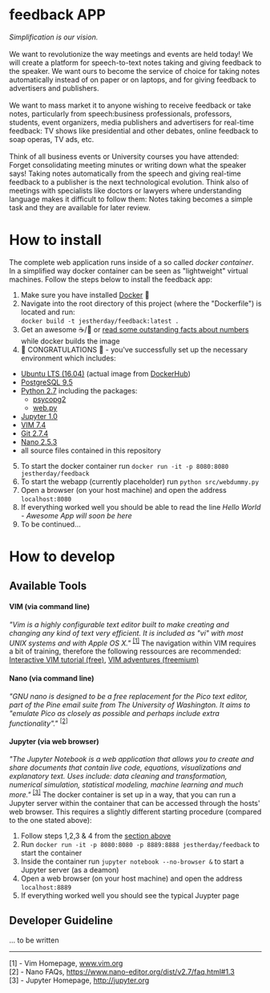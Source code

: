 # feedback APP
*Simplification is our vision.*<br><br>
We want to revolutionize the way meetings and events are held today! We will create a platform for speech-to-text notes taking and giving feedback to the speaker. We want ours to become the service of choice for taking notes automatically instead of on paper or on laptops, and for giving feedback to advertisers and publishers. <br><br>
We want to mass market it to anyone wishing to receive feedback or take notes, particularly from speech:business professionals, professors, students, event organizers, media publishers and advertisers for real-time feedback: TV shows like presidential and other debates, online feedback to soap operas, TV ads, etc. <br><br>
Think of all business events or University courses you have attended: Forget consolidating meeting minutes or writing down what the speaker says! Taking notes automatically from the speech and giving real-time feedback to a publisher is the next technological evolution. Think also of meetings with specialists like doctors or lawyers where understanding language makes it difficult to follow them: Notes taking becomes a simple task and they are available for later review.

# How to install
The complete web application runs inside of a so called *docker container*. In a simplified way docker container can 
be seen as "lightweight" virtual machines. Follow the steps below to install the feedback app:

1. Make sure you have installed [Docker](http://www.docker.com) :whale: 
2. Navigate into the root directory of this project (where the "Dockerfile") is located and run: <br>
`docker build -t jestherday/feedback:latest .`
3. Get an awesome :coffee:/:beer: or [read some outstanding facts about numbers](http://numbersapi.com/#42) while docker builds the image
4. :tada: CONGRATULATIONS :tada: - you've successfully set up the necessary environment which includes:
  * [Ubuntu LTS (16.04)](https://www.ubuntu.com/) (actual image from [DockerHub](https://hub.docker.com/_/ubuntu/))
  * [PostgreSQL 9.5](https://www.postgresql.org/)
  * [Python 2.7](https://www.python.org/) including the packages:
    * [psycopg2](http://initd.org/psycopg/)
    * [web.py](http://webpy.org/)
  * [Jupyter 1.0](http://jupyter.org/)
  * [VIM 7.4](http://www.vim.org/)
  * [Git 2.7.4](https://git-scm.com/)
  * [Nano 2.5.3](https://www.nano-editor.org/)
  * all source files contained in this repository
5. To start the docker container run `docker run -it -p 8080:8080 jestherday/feedback`
6. To start the webapp (currently placeholder) run `python src/webdummy.py`
7. Open a browser (on your host machine) and open the address `localhost:8080`
8. If everything worked well you should be able to read the line *Hello World - Awesome App will soon be here*
9. To be continued...

# How to develop

## Available Tools

#### VIM (via command line)
*"Vim is a highly configurable text editor built to make creating and changing any kind of text very efficient. It is included as "vi" with most UNIX systems and with Apple OS X."* <sup>[[1]](www.vim.org)</sup> The navigation within VIM requires a bit of training, therefore the following ressources are recommended:
[Interactive VIM tutorial (free)](http://www.openvim.com/), 
[VIM adventures (freemium)](http://vim-adventures.com/)

#### Nano (via command line)
*"GNU nano is designed to be a free replacement for the Pico text editor, part of the Pine email suite from The University of Washington. It aims to "emulate Pico as closely as possible and perhaps include extra functionality"."* <sup>[[2]](https://www.nano-editor.org/dist/v2.7/faq.html#1.3)</sup>

#### Jupyter (via web browser)
*"The Jupyter Notebook is a web application that allows you to create and share documents that contain live code, equations, visualizations and explanatory text. Uses include: data cleaning and transformation, numerical simulation, statistical modeling, machine learning and much more."* <sup>[[3]](http://jupyter.org/#about-notebook)</sup> The docker container is set up in a way, that you can run a Jupyter server within the container that can be accessed through the hosts' web browser. This
requires a slightly different starting procedure (compared to the one stated above):

1. Follow steps 1,2,3 & 4 from the [section above](#how-to-install)
2. Run `docker run -it -p 8080:8080 -p 8889:8888 jestherday/feedback` to start the container
3. Inside the container run `jupyter notebook --no-browser &` to start a Jupyter server (as a deamon)
4. Open a web browser (on your host machine) and open the address `localhost:8889`
5. If everything worked well you should see the typical Juypter page

## Developer Guideline
... to be written

***
[1] - Vim Homepage, www.vim.org<br>
[2] - Nano FAQs, https://www.nano-editor.org/dist/v2.7/faq.html#1.3<br>
[3] - Jupyter Homepage, http://jupyter.org
